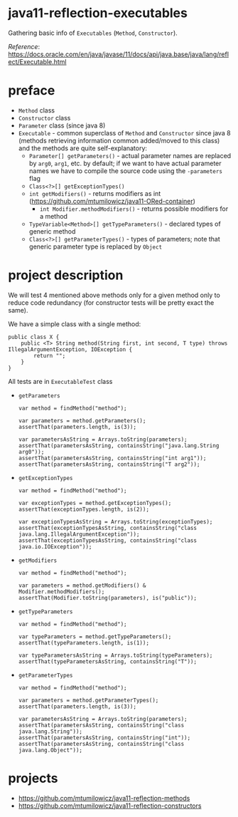 # java11-reflection-executables
Gathering basic info of `Executables` (`Method`, `Constructor`).

_Reference_: https://docs.oracle.com/en/java/javase/11/docs/api/java.base/java/lang/reflect/Executable.html

# preface
* `Method` class
* `Constructor` class
* `Parameter` class (since java 8)
* `Executable` - common superclass of `Method` and `Constructor` 
since java 8 (methods retrieving information common added/moved 
to this class) and the methods are quite self-explanatory:
    * `Parameter[] getParameters()` - actual parameter names are
    replaced by `arg0`, `arg1`, etc. by default; if we want to
    have actual parameter names we have to compile the source 
    code using the `-parameters` flag
    * `Class<?>[] getExceptionTypes()`
    * `int getModifiers()` - returns modifiers as int (https://github.com/mtumilowicz/java11-ORed-container)
        * `int Modifier.methodModifiers()` - returns possible 
        modifiers for a method
    * `TypeVariable<Method>[] getTypeParameters()` - declared 
    types of generic method
    * `Class<?>[] getParameterTypes()` - types of parameters; note 
    that generic parameter type is replaced by `Object`
    
# project description
We will test 4 mentioned above methods only for a given method
only to reduce code redundancy (for constructor tests will
be pretty exact the same).

We have a simple class with a single method:
```
public class X {
    public <T> String method(String first, int second, T type) throws IllegalArgumentException, IOException {
        return "";
    }
}
```

All tests are in `ExecutableTest` class
* `getParameters`
    ```
    var method = findMethod("method");
    
    var parameters = method.getParameters();
    assertThat(parameters.length, is(3));
    
    var parametersAsString = Arrays.toString(parameters);
    assertThat(parametersAsString, containsString("java.lang.String arg0"));
    assertThat(parametersAsString, containsString("int arg1"));
    assertThat(parametersAsString, containsString("T arg2"));
    ```
* `getExceptionTypes`
    ```
    var method = findMethod("method");
    
    var exceptionTypes = method.getExceptionTypes();
    assertThat(exceptionTypes.length, is(2));
    
    var exceptionTypesAsString = Arrays.toString(exceptionTypes);
    assertThat(exceptionTypesAsString, containsString("class java.lang.IllegalArgumentException"));
    assertThat(exceptionTypesAsString, containsString("class java.io.IOException"));
    ```
* `getModifiers`
    ```
    var method = findMethod("method");
    
    var parameters = method.getModifiers() & Modifier.methodModifiers();
    assertThat(Modifier.toString(parameters), is("public"));
    ```
* `getTypeParameters`
    ```
    var method = findMethod("method");
    
    var typeParameters = method.getTypeParameters();
    assertThat(typeParameters.length, is(1));
    
    var typeParametersAsString = Arrays.toString(typeParameters);
    assertThat(typeParametersAsString, containsString("T"));
    ```
* `getParameterTypes`
    ```
    var method = findMethod("method");
    
    var parameters = method.getParameterTypes();
    assertThat(parameters.length, is(3));
    
    var parametersAsString = Arrays.toString(parameters);
    assertThat(parametersAsString, containsString("class java.lang.String"));
    assertThat(parametersAsString, containsString("int"));
    assertThat(parametersAsString, containsString("class java.lang.Object"));
    ```
    
# projects
* https://github.com/mtumilowicz/java11-reflection-methods
* https://github.com/mtumilowicz/java11-reflection-constructors 